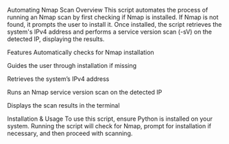 Automating Nmap Scan
Overview
This script automates the process of running an Nmap scan by first checking if Nmap is installed. If Nmap is not found, it prompts the user to install it. Once installed, the script retrieves the system's IPv4 address and performs a service version scan (-sV) on the detected IP, displaying the results.

Features
Automatically checks for Nmap installation

Guides the user through installation if missing

Retrieves the system’s IPv4 address

Runs an Nmap service version scan on the detected IP

Displays the scan results in the terminal

Installation & Usage
To use this script, ensure Python is installed on your system. Running the script will check for Nmap, prompt for installation if necessary, and then proceed with scanning.
